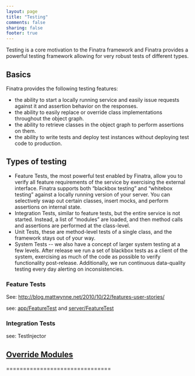 ```yaml
---
layout: page
title: "Testing"
comments: false
sharing: false
footer: true
---
```


Testing is a core motivation to the Finatra framework and Finatra provides a powerful testing framework allowing for very robust tests of different types.

## Basics

Finatra provides the following testing features:

- the ability to start a locally running service and easily issue requests against it and assertion behavior on the responses.
- the ability to easily replace or override class implementations throughout the object graph.
- the ability to retrieve classes in the object graph to perform assertions on them.
- the ability to write tests and deploy test instances without deploying test code to production.


## Types of testing

- Feature Tests, the most powerful test enabled by Finatra, allow you to verify all feature requirements of the service by exercising the external interface. Finatra supports both “blackbox testing” and “whitebox testing” against a locally running version of your server. You can selectively swap out certain classes, insert mocks, and perform assertions on internal state.
- Integration Tests, similar to feature tests, but the entire service is not started. Instead, a list of “modules” are loaded, and then method calls and assertions are performed at the class-level.
- Unit Tests, these are method-level tests of a single class, and the framework stays out of your way.
- System Tests -- we also have a concept of larger system testing at a few levels. After release we run a set of blackbox tests as a client of the system, exercising as much of the code as possible to verify functionality post-release. Additionally, we run continuous data-quality testing every day alerting on inconsistencies.

### Feature Tests

See: http://blog.mattwynne.net/2010/10/22/features-user-stories/

see: [app/FeatureTest](https://github.com/twitter/finatra/blob/master/inject/inject-app/src/test/scala/com/twitter/inject/app/FeatureTest.scala) and [server/FeatureTest](https://github.com/twitter/finatra/blob/master/inject/inject-server/src/test/scala/com/twitter/inject/server/FeatureTest.scala)

### Integration Tests

see: TestInjector


## <a name="override-modules" href="#override-modules">Override Modules</a>
===============================
